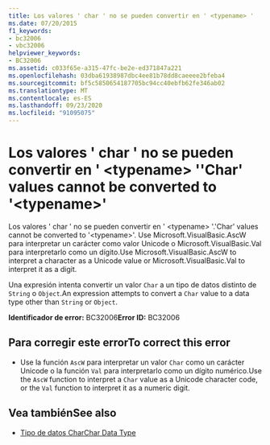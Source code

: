```yaml
---
title: Los valores ' char ' no se pueden convertir en ' <typename> '
ms.date: 07/20/2015
f1_keywords:
- bc32006
- vbc32006
helpviewer_keywords:
- BC32006
ms.assetid: c033f65e-a315-47fc-be2e-ed371847a221
ms.openlocfilehash: 03dba61938987dbc4ee81b78dd8caeeee2bfeba4
ms.sourcegitcommit: bf5c5850654187705bc94cc40ebfb62fe346ab02
ms.translationtype: MT
ms.contentlocale: es-ES
ms.lasthandoff: 09/23/2020
ms.locfileid: "91095075"
---
```

# <a name="char-values-cannot-be-converted-to-typename"></a><span data-ttu-id="c1bea-102">Los valores ' char ' no se pueden convertir en ' \<typename> '</span><span class="sxs-lookup"><span data-stu-id="c1bea-102">'Char' values cannot be converted to '\<typename>'</span></span>

<span data-ttu-id="c1bea-103">Los valores ' char ' no se pueden convertir en ' \<typename> '.</span><span class="sxs-lookup"><span data-stu-id="c1bea-103">'Char' values cannot be converted to '\<typename>'.</span></span> <span data-ttu-id="c1bea-104">Use Microsoft.VisualBasic.AscW para interpretar un carácter como valor Unicode o Microsoft.VisualBasic.Val para interpretarlo como un dígito.</span><span class="sxs-lookup"><span data-stu-id="c1bea-104">Use Microsoft.VisualBasic.AscW to interpret a character as a Unicode value or Microsoft.VisualBasic.Val to interpret it as a digit.</span></span>  
  
 <span data-ttu-id="c1bea-105">Una expresión intenta convertir un valor `Char` a un tipo de datos distinto de `String` o `Object`.</span><span class="sxs-lookup"><span data-stu-id="c1bea-105">An expression attempts to convert a `Char` value to a data type other than `String` or `Object`.</span></span>  
  
 <span data-ttu-id="c1bea-106">**Identificador de error:** BC32006</span><span class="sxs-lookup"><span data-stu-id="c1bea-106">**Error ID:** BC32006</span></span>  
  
## <a name="to-correct-this-error"></a><span data-ttu-id="c1bea-107">Para corregir este error</span><span class="sxs-lookup"><span data-stu-id="c1bea-107">To correct this error</span></span>  
  
- <span data-ttu-id="c1bea-108">Use la función `AscW` para interpretar un valor `Char` como un carácter Unicode o la función `Val` para interpretarlo como un dígito numérico.</span><span class="sxs-lookup"><span data-stu-id="c1bea-108">Use the `AscW` function to interpret a `Char` value as a Unicode character code, or the `Val` function to interpret it as a numeric digit.</span></span>  
  
## <a name="see-also"></a><span data-ttu-id="c1bea-109">Vea también</span><span class="sxs-lookup"><span data-stu-id="c1bea-109">See also</span></span>

- [<span data-ttu-id="c1bea-110">Tipo de datos Char</span><span class="sxs-lookup"><span data-stu-id="c1bea-110">Char Data Type</span></span>](../language-reference/data-types/char-data-type.md)
